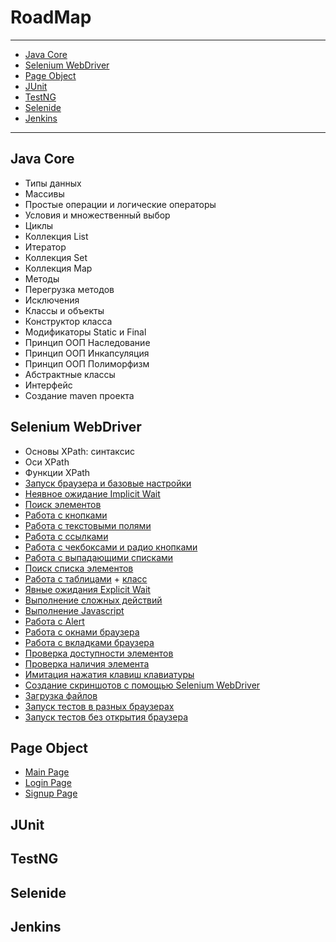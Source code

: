 # RoadMap
____
- [Java Core](https://github.com/Dev4Lex/Learn-Java-Selenium#java-core)
- [Selenium WebDriver](https://github.com/Dev4Lex/Learn-Java-Selenium#selenium-webdriver)
- [Page Object](https://github.com/Dev4Lex/Learn-Java-Selenium#page-object)
- [JUnit](https://github.com/Dev4Lex/Learn-Java-Selenium#junit)
- [TestNG](https://github.com/Dev4Lex/Learn-Java-Selenium#testng)
- [Selenide](https://github.com/Dev4Lex/Learn-Java-Selenium#selenide)
- [Jenkins](https://github.com/Dev4Lex/Learn-Java-Selenium#jenkins)

____
## Java Core

- Типы данных
- Массивы 
- Простые операции и логические операторы 
- Условия и множественный выбор
- Циклы 
- Коллекция List 
- Итератор 
- Коллекция Set
- Коллекция Map 
- Методы 
- Перегрузка методов 
- Исключения 
- Классы и объекты
- Конструктор класса 
- Модификаторы Static и Final
- Принцип ООП Наследование
- Принцип ООП Инкапсуляция
- Принцип ООП Полиморфизм
- Абстрактные классы 
- Интерфейс
- Создание maven проекта

## Selenium WebDriver
- Основы XPath: синтаксис
- Оси XPath
- Функции XPath
- [Запуск браузера и базовые настройки](https://github.com/Dev4Lex/Learn-Java-Selenium/blob/main/SeleniumWebDriver/src/main/java/FirstSteps.java)
- [Неявное ожидание Implicit Wait](https://github.com/Dev4Lex/Learn-Java-Selenium/blob/main/SeleniumWebDriver/src/main/java/FirstSteps.java)
- [Поиск элементов](https://github.com/Dev4Lex/Learn-Java-Selenium/blob/main/SeleniumWebDriver/src/main/java/FindElement.java)
- [Работа с кнопками](https://github.com/Dev4Lex/Learn-Java-Selenium/blob/main/SeleniumWebDriver/src/main/java/Buttons.java)
- [Работа с текстовыми полями](https://github.com/Dev4Lex/Learn-Java-Selenium/blob/main/SeleniumWebDriver/src/main/java/TextFields.java)
- [Работа с ссылками](https://github.com/Dev4Lex/Learn-Java-Selenium/blob/main/SeleniumWebDriver/src/main/java/Links.java)
- [Работа с чекбоксами и радио кнопками](https://github.com/Dev4Lex/Learn-Java-Selenium/blob/main/SeleniumWebDriver/src/main/java/CheckboxRadiobutton.java)
- [Работа с выпадающими списками](https://github.com/Dev4Lex/Learn-Java-Selenium/blob/main/SeleniumWebDriver/src/main/java/DropDownList.java)
- [Поиск списка элементов](https://github.com/Dev4Lex/Learn-Java-Selenium/blob/main/SeleniumWebDriver/src/main/java/FindElements.java)
- [Работа с таблицами](https://github.com/Dev4Lex/Learn-Java-Selenium/blob/main/SeleniumWebDriver/src/main/java/Tables.java) + [класс](https://github.com/Dev4Lex/Learn-Java-Selenium/blob/main/SeleniumWebDriver/src/main/java/Table.java)
- [Явные ожидания Explicit Wait](https://github.com/Dev4Lex/Learn-Java-Selenium/blob/main/SeleniumWebDriver/src/main/java/ExplicitWait.java)
- [Выполнение сложных действий](https://github.com/Dev4Lex/Learn-Java-Selenium/blob/main/SeleniumWebDriver/src/main/java/ComplexActions.java)
- [Выполнение Javascript](https://github.com/Dev4Lex/Learn-Java-Selenium/blob/main/SeleniumWebDriver/src/main/java/JavaScript.java)
- [Работа с Alert](https://github.com/Dev4Lex/Learn-Java-Selenium/blob/main/SeleniumWebDriver/src/main/java/Alert.java)
- [Работа с окнами браузера](https://github.com/Dev4Lex/Learn-Java-Selenium/blob/main/SeleniumWebDriver/src/main/java/BrowserWindow.java)
- [Работа с вкладками браузера](https://github.com/Dev4Lex/Learn-Java-Selenium/blob/main/SeleniumWebDriver/src/main/java/BrowserTabs.java)
- [Проверка доступности элементов](https://github.com/Dev4Lex/Learn-Java-Selenium/blob/main/SeleniumWebDriver/src/main/java/AvailabilityOfElements.java)
- [Проверка наличия элемента](https://github.com/Dev4Lex/Learn-Java-Selenium/blob/main/SeleniumWebDriver/src/main/java/ExistenceOfElements.java)
- [Имитация нажатия клавиш клавиатуры](https://github.com/Dev4Lex/Learn-Java-Selenium/blob/main/SeleniumWebDriver/src/main/java/SendKeys.java)
- [Создание скриншотов с помощью Selenium WebDriver](https://github.com/Dev4Lex/Learn-Java-Selenium/blob/main/SeleniumWebDriver/src/main/java/TakeScreenshot.java)
- [Загрузка файлов](https://github.com/Dev4Lex/Learn-Java-Selenium/blob/main/SeleniumWebDriver/src/main/java/FileDownload.java)
- [Запуск тестов в разных браузерах](https://github.com/Dev4Lex/Learn-Java-Selenium/blob/main/SeleniumWebDriver/src/main/java/SomeBrowsers.java)
- [Запуск тестов без открытия браузера](https://github.com/Dev4Lex/Learn-Java-Selenium/blob/main/SeleniumWebDriver/src/main/java/RunTestsWithoutBrowser.java)


## Page Object

- [Main Page](https://github.com/Dev4Lex/Learn-Java-Selenium/blob/main/PageObject/src/main/java/MainPage.java)
- [Login Page](https://github.com/Dev4Lex/Learn-Java-Selenium/blob/main/PageObject/src/main/java/LoginPage.java)
- [Signup Page](https://github.com/Dev4Lex/Learn-Java-Selenium/blob/main/PageObject/src/main/java/SignUpPage.java)


## JUnit
## TestNG
## Selenide
## Jenkins
